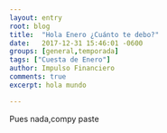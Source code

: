 ```yaml
---
layout: entry
root: blog
title:  "Hola Enero ¿Cuánto te debo?"
date:   2017-12-31 15:46:01 -0600
groups: [general,temporada]
tags: ["Cuesta de Enero"]
author: Impulso Financiero
comments: true
excerpt: hola mundo

---
```


Pues nada,compy paste
